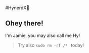 #HynerdX👋

## Ohey there!
  I'm Jamie, you may also call me Hy!

>Try also `sudo rm -rf /* ` today!
